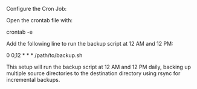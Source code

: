 Configure the Cron Job:

Open the crontab file with:

crontab -e

Add the following line to run the backup script at 12 AM and 12 PM:

0 0,12 * * * /path/to/backup.sh

This setup will run the backup script at 12 AM and 12 PM daily, backing up multiple source directories to the destination directory using rsync for incremental backups.

